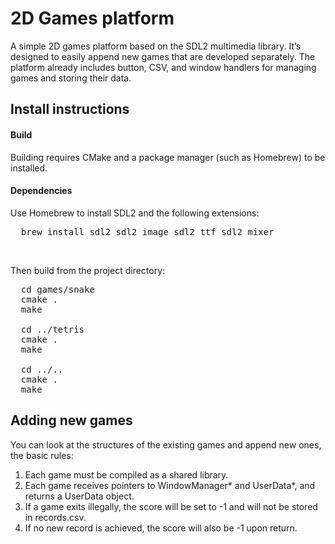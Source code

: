 # 2D Games platform
A simple 2D games platform based on the SDL2 multimedia library.
It’s designed to easily append new games that are developed separately.
The platform already includes button, CSV, and window handlers for managing games and storing their data.<br>

## Install instructions
#### Build
Building requires CMake and a package manager (such as Homebrew) to be installed.

#### Dependencies 
Use Homebrew to install SDL2 and the following extensions:
<pre>
  brew install sdl2 sdl2_image sdl2_ttf sdl2_mixer
</pre> <br>

Then build from the project directory:
<pre>
  cd games/snake 
  cmake .
  make

  cd ../tetris
  cmake .
  make

  cd ../..
  cmake .
  make
</pre>

## Adding new games
You can look at the structures of the existing games and append new ones, the basic rules:<br>
1. Each game must be compiled as a shared library.
2. Each game receives pointers to WindowManager* and UserData*, and returns a UserData object.
3. If a game exits illegally, the score will be set to -1 and will not be stored in records.csv.
4. If no new record is achieved, the score will also be -1 upon return.



